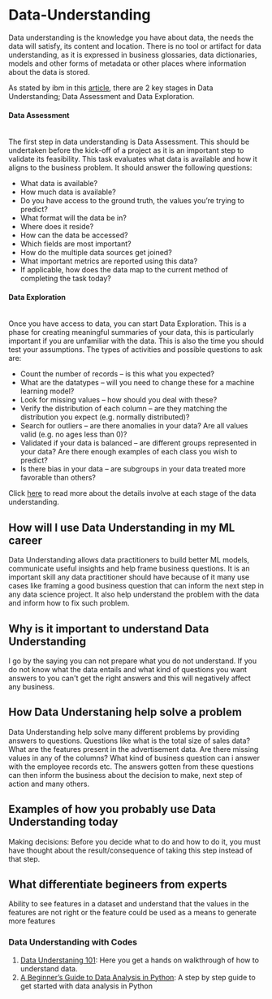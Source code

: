 # Data-Understanding
Data understanding is the knowledge you have about data, the needs the data will satisfy, its content and location. There is no tool or artifact for data understanding, as it is expressed in business glossaries, data dictionaries, models and other forms of metadata or other places where information about the data is stored.

As stated by ibm in this [article](https://ibm-cloud-architecture.github.io/refarch-data-ai-analytics/preparation/data-understanding/), there are 2 key stages in Data Understanding; Data Assessment and Data Exploration.

<h4>Data Assessment</h4> <br>
The first step in data understanding is Data Assessment. This should be undertaken before the kick-off of a project as it is an important step to validate its feasibility. This task evaluates what data is available and how it aligns to the business problem. It should answer the following questions:
<ul>
  <li>What data is available?</li>
  <li>How much data is available?</li>
  <li>Do you have access to the ground truth, the values you’re trying to predict?</li>
  <li>What format will the data be in?</li>
  <li>Where does it reside?</li>
  <li>How can the data be accessed?</li>
  <li>Which fields are most important?</li>
  <li>How do the multiple data sources get joined?</li>
  <li>What important metrics are reported using this data?</li>
  <li>If applicable, how does the data map to the current method of completing the task today?</li>
</ul>

<h4> Data Exploration </h4> <br>
Once you have access to data, you can start Data Exploration. This is a phase for creating meaningful summaries of your data, this is particularly important if you are unfamiliar with the data. This is also the time you should test your assumptions. The types of activities and possible questions to ask are:

<ul>
  <li>Count the number of records – is this what you expected?</li>
  <li>What are the datatypes – will you need to change these for a machine learning model?</li>
  <li>Look for missing values – how should you deal with these?</li>
  <li>Verify the distribution of each column – are they matching the distribution you expect (e.g. normally distributed)?</li>
  <li>Search for outliers – are there anomalies in your data? Are all values valid (e.g. no ages less than 0)?</li>
  <li>Validated if your data is balanced – are different groups represented in your data? Are there enough examples of each class you wish to predict?</li>
  <li>Is there bias in your data – are subgroups in your data treated more favorable than others?</li>
</ul>

Click [here](https://ibm-cloud-architecture.github.io/refarch-data-ai-analytics/preparation/data-understanding/) to read more about the details involve at each stage of the data understanding.

## How will I use Data Understanding in my ML career
Data Understanding allows data practitioners to build better ML models, communicate useful insights and help frame business questions. It is an important skill any data practitioner should have because of it many use cases like framing a good business question that can inform the next step in any data science project. It also help understand the problem with the data and inform how to fix such problem.

## Why is it important to understand Data Understanding
I go by the saying you can not prepare what you do not understand. If you do not know what the data entails and what kind of questions you want answers to you can't get the right answers and this will negatively affect any business. 

## How Data Understaning help solve a problem
Data Understanding help solve many different problems by providing answers to questions. Questions like what is the total size of sales data? What are the features present in the advertisement data. Are there missing values in any of the columns? What kind of business question can i answer with the employee records etc. The answers gotten from these questions can then inform the business about the decision to make, next step of action and many others.

## Examples of how you probably use Data Understanding today
Making decisions: Before you decide what to do and how to do it, you must have thought about the result/consequence of taking this step instead of that step.

## What differentiate begineers from experts
Ability to see features in a dataset and understand that the values in the features are not right or the feature could be used as a means to generate more features

### Data Understanding with Codes
1. [Data Understaning 101](https://medium.com/analytics-vidhya/data-understanding-101-exploratory-data-analysis-using-python-2ad259d74a05): Here you get a hands on walkthrough of how to understand data.
2. [A Beginner’s Guide to Data Analysis in Python](https://towardsdatascience.com/a-beginners-guide-to-data-analysis-in-python-188706df5447): A step by step guide to get started with data analysis in Python
